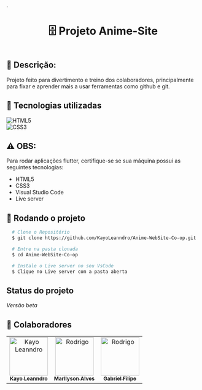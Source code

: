 .<h1 align="center">:file_cabinet: Projeto Anime-Site</h1>
 
<div style="overflow: auto;">


  
</div>
<div style="clear: both;"></div>

## :memo: Descrição:

<p>Projeto feito para divertimento e treino dos colaboradores, principalmente para fixar e aprender mais a usar ferramentas como github e git.</p>

## :wrench: Tecnologias utilizadas

![HTML5](https://img.shields.io/badge/HTML5-0D1117?style=for-the-badge&logo=HTML5&logoColor=0175C2)&nbsp;<br>
![CSS3](https://img.shields.io/badge/CSS3-0D1117?style=for-the-badge&logo=CSS3&logoColor=0175C2)&nbsp;

## ⚠️ OBS:

 Para rodar aplicações flutter, certifique-se se sua máquina possui as seguintes tecnologias:
- HTML5
- CSS3
- Visual Studio Code
- Live server

## :rocket: Rodando o projeto

```bash
  # Clone o Repositório
  $ git clone https://github.com/KayoLeanndro/Anime-WebSite-Co-op.git
```
```bash
  # Entre na pasta clonada
  $ cd Anime-WebSite-Co-op
```

```bash
  # Instale o Live server no seu VsCode
  $ Clique no Live server com a pasta aberta
```
##  Status do projeto
*Versão beta*

## :handshake: Colaboradores
<table>
  <tr>
    <td align="center">
      <a href="http://github.com/KayoLeanndro">
        <img src="https://github.com/KayoLeanndro.png" width="100px;" alt="Kayo Leanndro"/><br>
        <sub>
          <b>Kayo Leanndro</b>
        </sub>
      </a>
    </td>
    <td align="center">
      <a href="https://github.com/Marllysonnn">
        <img src="https://github.com/Marllysonnn.png" width="100px;" alt="Rodrigo"/><br>
        <sub>
          <b>Marllyson Alves</b>
        </sub>
      </a>
    </td>
    <td align="center">
      <a href="https://github.com/GabrielFilipeD3v">
        <img src="https://github.com/GabrielFilipeD3v" width="100px;" alt="Rodrigo"/><br>
        <sub>
          <b>Gabriel Filipe</b>
        </sub>
      </a>
    </td>
 
  </tr>
</table>
